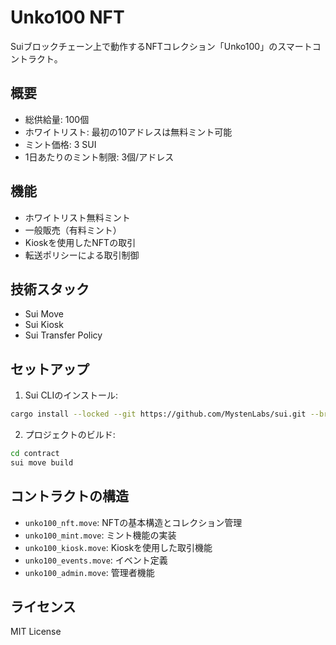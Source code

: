 # Unko100 NFT

Suiブロックチェーン上で動作するNFTコレクション「Unko100」のスマートコントラクト。

## 概要

- 総供給量: 100個
- ホワイトリスト: 最初の10アドレスは無料ミント可能
- ミント価格: 3 SUI
- 1日あたりのミント制限: 3個/アドレス

## 機能

- ホワイトリスト無料ミント
- 一般販売（有料ミント）
- Kioskを使用したNFTの取引
- 転送ポリシーによる取引制御

## 技術スタック

- Sui Move
- Sui Kiosk
- Sui Transfer Policy

## セットアップ

1. Sui CLIのインストール:
```bash
cargo install --locked --git https://github.com/MystenLabs/sui.git --branch devnet sui
```

2. プロジェクトのビルド:
```bash
cd contract
sui move build
```

## コントラクトの構造

- `unko100_nft.move`: NFTの基本構造とコレクション管理
- `unko100_mint.move`: ミント機能の実装
- `unko100_kiosk.move`: Kioskを使用した取引機能
- `unko100_events.move`: イベント定義
- `unko100_admin.move`: 管理者機能

## ライセンス

MIT License 